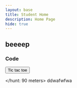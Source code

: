 ```yaml
---
layout: base
title: Student Home 
description: Home Page
hide: true
---
```


## beeeep


### Code
<a href="{{site.baseurl}}/ticTacToe.md">
<button>Tic tac toe </button>
</a>

</hunt: 90 meters> ddwafwfwa   
